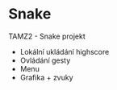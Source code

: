 # Snake
TAMZ2 - Snake projekt
- Lokální ukládání highscore
- Ovládání gesty
- Menu
- Grafika + zvuky
